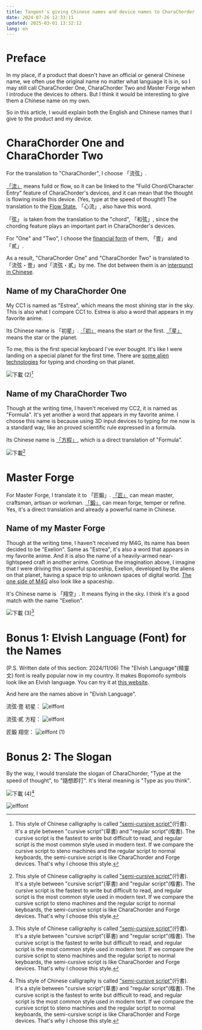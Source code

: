 ```yaml
---
title: Tangent's giving Chinese names and device names to CharaChorder One, CharaChorder Two, and Master Forge
date: 2024-07-26 12:33:11
updated: 2025-03-01 13:32:12
lang: en
---
```


# Preface

In my place, if a product that doesn't have an official or general Chinese name, we often use the original name no matter what language it is in, so I may still call CharaChorder One, CharaChorder Two and Master Forge when I introduce the devices to others. But I think it would be interesting to give them a Chinese name on my own.

So in this article, I would explain both the English and Chinese names that I give to the product and my device.

# CharaChorder One and CharaChorder Two

For the translation to "CharaChorder", I choose 「流弦」.

[「流」](https://en.wiktionary.org/wiki/%E6%B5%81#Definitions) means fuild or flow, so it can be linked to the "Fuild Chord/Character Entry" feature of CharaChorder's devices, and it can mean that the thought is flowing inside this device. (Yes, type at the speed of thought!) The translation to the [Flow State](https://en.wikipedia.org/wiki/Flow_(psychology)), 「心流」, also have this word.

「弦」 is taken from the translation to the "chord", 「和弦」, since the chording feature plays an important part in CharaChorder's devices.

For "One" and "Two", I choose the [financial form](https://en.wikipedia.org/wiki/Chinese_numerals#Ordinary_numerals) of them, 「壹」 and 「貳」.

As a result, "CharaChorder One" and "CharaChorder Two" is translated to「流弦・壹」and「流弦・貳」by me. The dot between them is an [interpunct in Chinese](https://en.wikipedia.org/wiki/Interpunct#Chinese).

## Name of my CharaChorder One

My CC1 is named as "Estrea", which means the most shining star in the sky. This is also what I compare CC1 to. Estrea is also a word that appears in my favorite anime.

Its Chinese name is 「初星」. [「初」](https://en.wiktionary.org/wiki/%E5%88%9D#Definitions) means the start or the first. [「星」](https://en.wiktionary.org/wiki/%E6%98%9F#Definitions) means the star or the planet.

To me, this is the first special keyboard I've ever bought. It's like I were landing on a special planet for the first time. There are [some alien technologies](https://youtu.be/A6WvP191mrk?feature=shared) for typing and chording on that planet.

![下載 (2)](https://hackmd.io/_uploads/BkkVkh_bye.png)[^semi_cursive_script]

## Name of my CharaChorder Two

Though at the writing time, I haven't received my CC2, it is named as "Formula". It's yet another a word that appears in my favorite anime. I choose this name is because using 3D input devices to typing for me now is a standard way, like an proved scientific rule expressed in a formula.

Its Chinese name is [「方程」](https://en.wiktionary.org/wiki/%E6%96%B9%E7%A8%8B), which is a direct translation of "Formula".

![下載](https://hackmd.io/_uploads/rk5f2LXX1e.png)[^semi_cursive_script]


# Master Forge

For Master Forge, I translate it to 「匠鍛」. [「匠」](https://en.wiktionary.org/wiki/%E5%8C%A0#Definitions) can mean master, craftsman, artisan or workman. [「鍛」](https://en.wiktionary.org/wiki/%E9%8D%9B#Definitions) can mean forge, temper or refine. Yes, it's a direct translation and already a powerful name in Chinese.

## Name of my Master Forge

Though at the writing time, I haven't received my M4G, its name has been decided to be "Exelion". Same as "Estrea", it's also a word that appears in my favorite anime. And it is also the name of a heavily-armed near-lightspeed craft in another anime. Continue the imagination above, I imagine that I were driving this powerful spaceship, Exelion, developed by the aliens on that planet, having a space trip to unknown spaces of digital world. [The one side of M4G](https://youtu.be/M3Xik3drspA?feature=shared&t=548) also look like a spaceship.

It's Chinese name is 「翔空」. It means flying in the sky. I think it's a good match with the name "Exelion". 

![下載 (3)](https://hackmd.io/_uploads/B198Jn_ZJg.png)[^semi_cursive_script]

# Bonus 1: Elvish Language (Font) for the Names

(P.S. Written date of this section: 2024/11/06)
The "Elvish Language"(精靈文) font is really popular now in my country. It makes Bopomofo symbols look like an Elvish language. You can try it at [this website](https://justfont.com/justforfun/elf-bpmf).

And here are the names above in "Elvish Language".

流弦·壹 初星：
![elffont](https://hackmd.io/_uploads/SJIo1idZye.png)

流弦·貳 方程：
![elffont](https://hackmd.io/_uploads/BJxA3IXm1x.png)

匠鍛 翔空：
![elffont (1)](https://hackmd.io/_uploads/H1Bxxiu-yx.png)

# Bonus 2: The Slogan

By the way, I would translate the slogan of CharaChorder, "Type at the speed of thought", to "隨想即打". It's literal meaning is "Type as you think".

![下載 (4)](https://hackmd.io/_uploads/H1IHAR_-1e.png)[^semi_cursive_script]

![elffont](https://hackmd.io/_uploads/HJ3MRCuZyg.png)

[^semi_cursive_script]: This style of Chinese calligraphy is called ["semi-cursive script"](https://en.wikipedia.org/wiki/Semi-cursive_script)(行書). It's a style between "cursive script"(草書) and "regular script"(楷書). The cursive script is the fastest to write but difficult to read, and regular script is the most common style used in modern text. If we compare the cursive script to steno machines and the regular script to normal keyboards, the semi-cursive script is like CharaChorder and Forge devices. That's why I choose this style.

